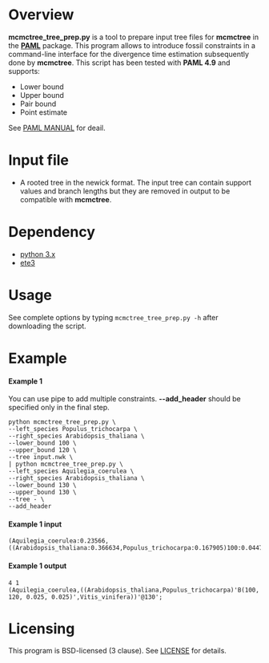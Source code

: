 # Overview

**mcmctree_tree_prep.py** is a tool to prepare input tree files for **mcmctree** in the [**PAML**](http://web.mit.edu/6.891/www/lab/paml.html) package. 
This program allows to introduce fossil constraints in a command-line interface for the divergence time estimation subsequently done by **mcmctree**. 
This script has been tested with **PAML 4.9** and supports:

* Lower bound
* Upper bound
* Pair bound
* Point estimate

See [PAML MANUAL](http://abacus.gene.ucl.ac.uk/software/pamlDOC.pdf) for deail.

# Input file
* A rooted tree in the newick format. The input tree can contain support values and branch lengths but they are removed in output to be compatible with **mcmctree**.

# Dependency
* [python 3.x](https://www.python.org/)
* [ete3](https://github.com/etetoolkit/ete)

# Usage
See complete options by typing `mcmctree_tree_prep.py -h` after downloading the script.

# Example

#### Example 1
You can use pipe to add multiple constraints. **--add_header** should be specified only in the final step.
```angular2
python mcmctree_tree_prep.py \
--left_species Populus_trichocarpa \
--right_species Arabidopsis_thaliana \
--lower_bound 100 \
--upper_bound 120 \
--tree input.nwk \
| python mcmctree_tree_prep.py \
--left_species Aquilegia_coerulea \
--right_species Arabidopsis_thaliana \
--lower_bound 130 \
--upper_bound 130 \
--tree - \
--add_header
```
#### Example 1 input
```
(Aquilegia_coerulea:0.23566,((Arabidopsis_thaliana:0.366634,Populus_trichocarpa:0.167905)100:0.0447481,Vitis_vinifera:0.139353)99:0.0680463)1:0;

```

#### Example 1 output
```
4 1
(Aquilegia_coerulea,((Arabidopsis_thaliana,Populus_trichocarpa)'B(100, 120, 0.025, 0.025)',Vitis_vinifera))'@130';
```

# Licensing
This program is BSD-licensed (3 clause). See [LICENSE](LICENSE) for details.

